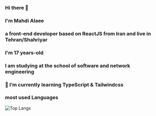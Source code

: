 ### Hi there 👋

### I'm Mahdi Alaee

### a front-end developer based on ReactJS from Iran and live in Tehran/Shahriyar

### I'm 17 years-old

### I am studying at the school of software and network engineering

### 🌱 I’m currently learning TypeScript & Tailwindcss

### most used Languages
![Top Langs](https://github-readme-stats.vercel.app/api/top-langs/?username=mahdi-alaee&hide_progress=true)


<!--
**Mahdi-Alaee/Mahdi-alaee** is a ✨ _special_ ✨ repository because its `README.md` (this file) appears on your GitHub profile.

Here are some ideas to get you started:

- 🔭 I’m currently working on ...
- 🌱 I’m currently learning ...
- 👯 I’m looking to collaborate on ...
- 🤔 I’m looking for help with ...
- 💬 Ask me about ...
- 📫 How to reach me: ...
- 😄 Pronouns: ...
- ⚡ Fun fact: ...
-->
